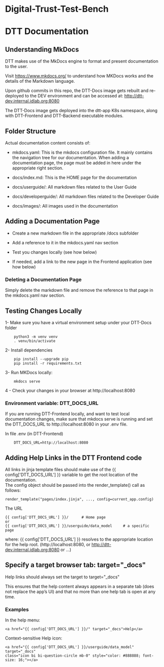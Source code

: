 # Digital-Trust-Test-Bench
# DTT Documentation

## Understanding MkDocs

DTT makes use of the MkDocs engine to format and present documentation to the user.

Visit https://www.mkdocs.org/ to understand how MKDocs works and the details of the Markdown language.



Upon github commits in this repo,  the DTT-Docs image gets rebuilt and re-deployed to the DEV environment and can be accessed at: http://dtt-dev.internal.idlab.org:8080

The DTT-Docs image gets deployed into the dtt-app K8s namespace, along with DTT-Frontend and DTT-Backend executable modules.

## Folder Structure

Actual documentation content consists of:

* mkdocs.yaml: This is the mkdocs configuration file. It mainly contains the navigation tree for our documentation.
When adding a documentation page, the page must be added in here under the appropriate right section.

* docs/index.md: This is the HOME page for the documentation

* docs/userguide/: All markdown files related to the User Guide

* docs/developerguide/: All markdown files related to the Developer Guide

* docs/images/: All images used in the documentation

## Adding a Documentation Page
 

* Create a new markdown file in the appropriate /docs subfolder

* Add a reference to it in the mkdocs.yaml nav section

* Test you changes locally (see how below)

* If needed, add a link to the new page in the Frontend application (see how below)

 

### Deleting a Documentation Page

Simply delete the markdown file and remove the reference to that page in the mkdocs.yaml nav section.

 

## Testing Changes Locally

1- Make sure you have a virtual environment setup under your DTT-Docs folder
```
	python3 -m venv venv
	. venv/bin/activate
```
2- Install dependencies

```
    pip install --upgrade pip
    pip install -r requirements.txt
```

3- Run MKDocs locally:

```
    mkdocs serve
```
4 - Check your changes in your browser at http://localhost:8080

 

### Environment variable: DTT_DOCS_URL

If you are running DTT-Frontend locally, and want to test local documentation changes, make sure that mkdocs serve is running and set the DTT_DOCS_URL to http://localhost:8080 in your .env file.

In file .env (in DTT-Frontend)
```
    DTT_DOCS_URL=http://localhost:8080
```
 

## Adding Help Links in the DTT Frontend code

All links in jinja template files  should make use of the {{ config['DTT_DOCS_URL'] }} variable to get the root location of the documentation.   
The config object should be passed into the render_template() call as follows:
```
render_template("pages/index.jinja", ..., config=current_app.config)
```

The URL

```
{{ config['DTT_DOCS_URL'] }}/      # Home page
or
{{ config['DTT_DOCS_URL'] }}/userguide/data_model     # a specific page
```

where: {{ config['DTT_DOCS_URL'] }} resolves to the appropriate location for the help root. (http://localhost:8080, or http://dtt-dev.internal.idlab.org:8080 or …)

 

## Specify a target browser tab: target="_docs"

Help links should always set the target to target="_docs" 

This ensures that the help content always appears in a separate tab (does not replace the app’s UI) and that no more than one help tab is open at any time.

### Examples

In the help menu: 

    <a href="{{ config['DTT_DOCS_URL'] }}/" target="_docs">Help</a>
 

Context-sensitive Help icon:



    <a href="{{ config['DTT_DOCS_URL'] }}/userguide/data_model" target="_docs" 
    class="icon bi bi-question-circle mb-0" style="color: #888888; font-size: 16;"></a>
 

 